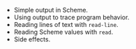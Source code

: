 * Simple output in Scheme.
* Using output to trace program behavior.
* Reading lines of text with `read-line`.
* Reading Scheme values with `read`.
* Side effects.
